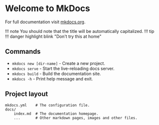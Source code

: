 # Welcome to MkDocs

For full documentation visit [mkdocs.org](https://www.mkdocs.org).

!!! note
You should note that the title will be automatically capitalized.
!!! tip
!!! danger highlight blink "Don't try this at home"

## Commands

- `mkdocs new [dir-name]` - Create a new project.
- `mkdocs serve` - Start the live-reloading docs server.
- `mkdocs build` - Build the documentation site.
- `mkdocs -h` - Print help message and exit.

## Project layout

    mkdocs.yml    # The configuration file.
    docs/
        index.md  # The documentation homepage.
        ...       # Other markdown pages, images and other files.
